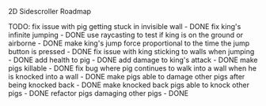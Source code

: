 2D Sidescroller Roadmap

TODO:
	fix issue with pig getting stuck in invisible wall - DONE
	fix king's infinite jumping - DONE
	use raycasting to test if king is on the ground or airborne - DONE
	make king's jump force proportional to the time the jump button is pressed - DONE
	fix issue with king sticking to walls when jumping - DONE
	add health to pig - DONE
	add damage to king's attack - DONE
	make pigs killable - DONE
	fix bug where pig continues to walk into a wall when he is knocked into a wall - DONE
	make pigs able to damage other pigs after being knocked back - DONE
	make knocked back pigs able to knock other pigs - DONE
	refactor pigs damaging other pigs - DONE
	